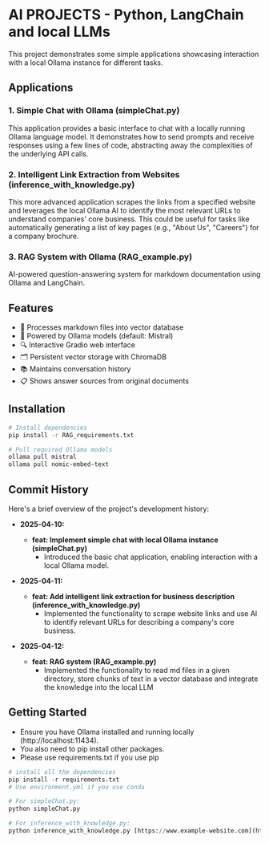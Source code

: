 # AI PROJECTS - Python, LangChain and local LLMs

This project demonstrates some simple applications showcasing interaction with a local Ollama instance for different tasks.

## Applications

### 1. Simple Chat with Ollama (simpleChat.py)

This application provides a basic interface to chat with a locally running Ollama language model. It demonstrates how to send prompts and receive responses using a few lines of code, abstracting away the complexities of the underlying API calls.

### 2. Intelligent Link Extraction from Websites (inference_with_knowledge.py)

This more advanced application scrapes the links from a specified website and leverages the local Ollama AI to identify the most relevant URLs to understand companies' core business. This could be useful for tasks like automatically generating a list of key pages (e.g., "About Us", "Careers") for a company brochure.

### 3. RAG System with Ollama (RAG_example.py)

AI-powered question-answering system for markdown documentation using Ollama and LangChain.

## Features

- 📄 Processes markdown files into vector database
- 🤖 Powered by Ollama models (default: Mistral)
- 🔍 Interactive Gradio web interface
- 🗂️ Persistent vector storage with ChromaDB
- 📚 Maintains conversation history
- 📋 Shows answer sources from original documents

## Installation

```bash
# Install dependencies
pip install -r RAG_requirements.txt

# Pull required Ollama models
ollama pull mistral
ollama pull nomic-embed-text
```

## Commit History
Here's a brief overview of the project's development history:

* **2025-04-10:**
    * **feat: Implement simple chat with local Ollama instance (simpleChat.py)**
        * Introduced the basic chat application, enabling interaction with a local Ollama model.

* **2025-04-11:**
    * **feat: Add intelligent link extraction for business description (inference_with_knowledge.py)**
        * Implemented the functionality to scrape website links and use AI to identify relevant URLs for describing a company's core business.

* **2025-04-12:**
    * **feat: RAG system (RAG_example.py)**
        * Implemented the functionality to read md files in a given directory, store chunks of text in a vector database and integrate the knowledge into the local LLM

## Getting Started 

* Ensure you have Ollama installed and running locally (http://localhost:11434). 
* You also need to pip install other packages.
* Please use requirements.txt if you use pip

```python
# install all the dependencies
pip install -r requirements.txt
# Use environment.yml if you use conda

# For simpleChat.py:
python simpleChat.py

# For inference_with_knowledge.py:
python inference_with_knowledge.py [https://www.example-website.com](https://www.example-website.com)

